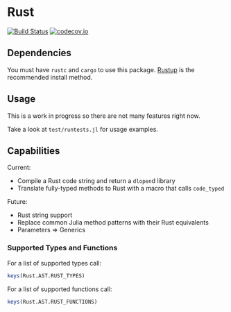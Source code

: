 # Rust

[![Build Status](https://travis-ci.org/iamed2/Rust.jl.svg?branch=master)](https://travis-ci.org/iamed2/Rust.jl)
[![codecov.io](http://codecov.io/github/iamed2/Rust.jl/coverage.svg?branch=master)](http://codecov.io/github/iamed2/Rust.jl?branch=master)


## Dependencies

You must have `rustc` and `cargo` to use this package.
[Rustup](https://www.rustup.rs/) is the recommended install method.

## Usage

This is a work in progress so there are not many features right now.

Take a look at `test/runtests.jl` for usage examples.

## Capabilities

Current:
- Compile a Rust code string and return a `dlopen`d library
- Translate fully-typed methods to Rust with a macro that calls `code_typed`

Future:
- Rust string support
- Replace common Julia method patterns with their Rust equivalents
- Parameters => Generics

### Supported Types and Functions

For a list of supported types call:
```julia
keys(Rust.AST.RUST_TYPES)
```

For a list of supported functions call:
```julia
keys(Rust.AST.RUST_FUNCTIONS)
```

